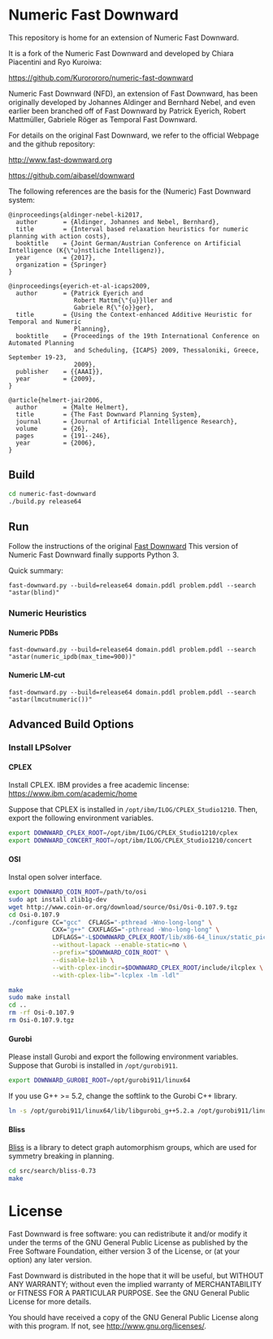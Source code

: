 # Numeric Fast Downward 

This repository is home for an extension of Numeric Fast Downward.

It is a fork of the Numeric Fast Downward and developed by Chiara Piacentini and Ryo Kuroiwa:

https://github.com/Kurorororo/numeric-fast-downward

Numeric Fast Downward (NFD), an extension of Fast Downward, has been originally developed by Johannes Aldinger and Bernhard Nebel,
and even earlier been branched off of Fast Downward by Patrick Eyerich, Robert Mattmüller, Gabriele Röger as Temporal Fast Downward. 

For details on the original Fast Downward, we refer to the official Webpage and the github repository:

http://www.fast-downward.org

https://github.com/aibasel/downward


The following references are the basis for the (Numeric) Fast Downward system:

```
@inproceedings{aldinger-nebel-ki2017,
  author       = {Aldinger, Johannes and Nebel, Bernhard},
  title        = {Interval based relaxation heuristics for numeric planning with action costs},
  booktitle    = {Joint German/Austrian Conference on Artificial Intelligence (K{\"u}nstliche Intelligenz)},
  year         = {2017},
  organization = {Springer}
}
```

```
@inproceedings{eyerich-et-al-icaps2009,
  author       = {Patrick Eyerich and
                  Robert Mattm{\"{u}}ller and
                  Gabriele R{\"{o}}ger},
  title        = {Using the Context-enhanced Additive Heuristic for Temporal and Numeric
                  Planning},
  booktitle    = {Proceedings of the 19th International Conference on Automated Planning
                  and Scheduling, {ICAPS} 2009, Thessaloniki, Greece, September 19-23,
                  2009},
  publisher    = {{AAAI}},
  year         = {2009},
}
```

```
@article{helmert-jair2006,
  author       = {Malte Helmert},
  title        = {The Fast Downward Planning System},
  journal      = {Journal of Artificial Intelligence Research},
  volume       = {26},
  pages        = {191--246},
  year         = {2006},
}
```


## Build 

```bash
cd numeric-fast-downward
./build.py release64
```

## Run

Follow the instructions of the original [Fast Downward](http://www.fast-downward.org/ObtainingAndRunningFastDownward) 
This version of Numeric Fast Downward finally supports Python 3.

Quick summary:
```
fast-downward.py --build=release64 domain.pddl problem.pddl --search "astar(blind)"
```

### Numeric Heuristics

#### Numeric PDBs
```
fast-downward.py --build=release64 domain.pddl problem.pddl --search "astar(numeric_ipdb(max_time=900))"
```

#### Numeric LM-cut
```
fast-downward.py --build=release64 domain.pddl problem.pddl --search "astar(lmcutnumeric())"
```

## Advanced Build Options

### Install LPSolver

#### CPLEX
Install CPLEX.
IBM provides a free academic lincense: https://www.ibm.com/academic/home

Suppose that CPLEX is installed in `/opt/ibm/ILOG/CPLEX_Studio1210`.
Then, export the following environment variables.

```bash
export DOWNWARD_CPLEX_ROOT=/opt/ibm/ILOG/CPLEX_Studio1210/cplex
export DOWNWARD_CONCERT_ROOT=/opt/ibm/ILOG/CPLEX_Studio1210/concert
```

#### OSI
Instal open solver interface.

```bash
export DOWNWARD_COIN_ROOT=/path/to/osi
sudo apt install zlib1g-dev
wget http://www.coin-or.org/download/source/Osi/Osi-0.107.9.tgz
cd Osi-0.107.9
./configure CC="gcc"  CFLAGS="-pthread -Wno-long-long" \
            CXX="g++" CXXFLAGS="-pthread -Wno-long-long" \
            LDFLAGS="-L$DOWNWARD_CPLEX_ROOT/lib/x86-64_linux/static_pic" \
            --without-lapack --enable-static=no \
            --prefix="$DOWNWARD_COIN_ROOT" \
            --disable-bzlib \
            --with-cplex-incdir=$DOWNWARD_CPLEX_ROOT/include/ilcplex \
            --with-cplex-lib="-lcplex -lm -ldl"

make
sudo make install
cd ..
rm -rf Osi-0.107.9
rm Osi-0.107.9.tgz
```

#### Gurobi 
Please install Gurobi and export the following environment variables.
Suppose that Gurobi is installed in `/opt/gurobi911`.

```bash
export DOWNWARD_GUROBI_ROOT=/opt/gurobi911/linux64
```

If you use G++ >= 5.2, change the softlink to the Gurobi C++ library.

```bash
ln -s /opt/gurobi911/linux64/lib/libgurobi_g++5.2.a /opt/gurobi911/linux64/lib/libgurobi_c++.a
```

#### Bliss
[Bliss](http://www.tcs.hut.fi/Software/bliss/) is a library to detect graph automorphism groups, which are used for symmetry breaking in planning.

```bash
cd src/search/bliss-0.73
make
```

# License

Fast Downward is free software: you can redistribute it and/or modify it under
the terms of the GNU General Public License as published by the Free Software
Foundation, either version 3 of the License, or (at your option) any later
version.

Fast Downward is distributed in the hope that it will be useful, but WITHOUT ANY
WARRANTY; without even the implied warranty of MERCHANTABILITY or FITNESS FOR A
PARTICULAR PURPOSE. See the GNU General Public License for more details.

You should have received a copy of the GNU General Public License along with
this program. If not, see <http://www.gnu.org/licenses/>.
